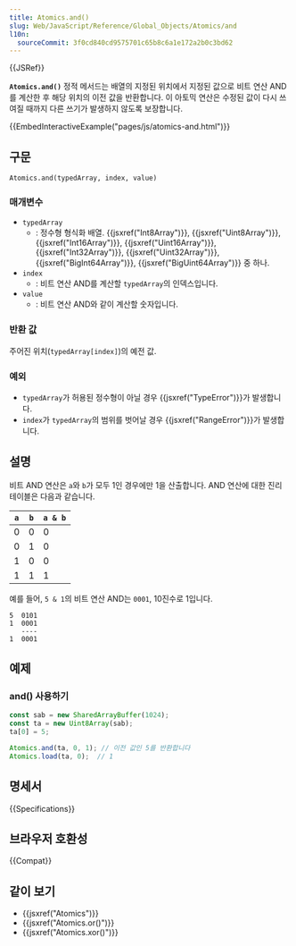 ```yaml
---
title: Atomics.and()
slug: Web/JavaScript/Reference/Global_Objects/Atomics/and
l10n:
  sourceCommit: 3f0cd840cd9575701c65b8c6a1e172a2b0c3bd62
---
```


{{JSRef}}

**`Atomics.and()`** 정적 메서드는 배열의 지정된 위치에서 지정된 값으로 비트 연산 AND를 계산한 후 해당 위치의
이전 값을 반환합니다. 이 아토믹 연산은 수정된 값이 다시 쓰여질 때까지 다른 쓰기가 발생하지 않도록 보장합니다.

{{EmbedInteractiveExample("pages/js/atomics-and.html")}}

## 구문

```js-nolint
Atomics.and(typedArray, index, value)
```

### 매개변수

- `typedArray`
  - : 정수형 형식화 배열. {{jsxref("Int8Array")}}, {{jsxref("Uint8Array")}},
    {{jsxref("Int16Array")}}, {{jsxref("Uint16Array")}}, {{jsxref("Int32Array")}},
    {{jsxref("Uint32Array")}}, {{jsxref("BigInt64Array")}},
    {{jsxref("BigUint64Array")}} 중 하나.
- `index`
  - : 비트 연산 AND를 계산할 `typedArray`의 인덱스입니다.
- `value`
  - : 비트 연산 AND와 같이 계산할 숫자입니다.

### 반환 값

주어진 위치(`typedArray[index]`)의 예전 값.

### 예외

- `typedArray`가 허용된 정수형이 아닐 경우 {{jsxref("TypeError")}}가 발생합니다.
- `index`가 `typedArray`의 범위를 벗어날 경우 {{jsxref("RangeError")}}가 발생합니다.

## 설명

비트 AND 연산은 `a`와 `b`가 모두 1인 경우에만 1을 산출합니다. AND 연산에 대한 진리 테이블은 다음과 같습니다.

| `a` | `b` | `a & b` |
| --- | --- | ------- |
| 0   | 0   | 0       |
| 0   | 1   | 0       |
| 1   | 0   | 0       |
| 1   | 1   | 1       |

예를 들어, `5 & 1`의 비트 연산 AND는 `0001`, 10진수로 1입니다.

```plain
5  0101
1  0001
   ----
1  0001
```

## 예제

### and() 사용하기

```js
const sab = new SharedArrayBuffer(1024);
const ta = new Uint8Array(sab);
ta[0] = 5;

Atomics.and(ta, 0, 1); // 이전 값인 5를 반환합니다
Atomics.load(ta, 0);  // 1
```

## 명세서

{{Specifications}}

## 브라우저 호환성

{{Compat}}

## 같이 보기

- {{jsxref("Atomics")}}
- {{jsxref("Atomics.or()")}}
- {{jsxref("Atomics.xor()")}}
